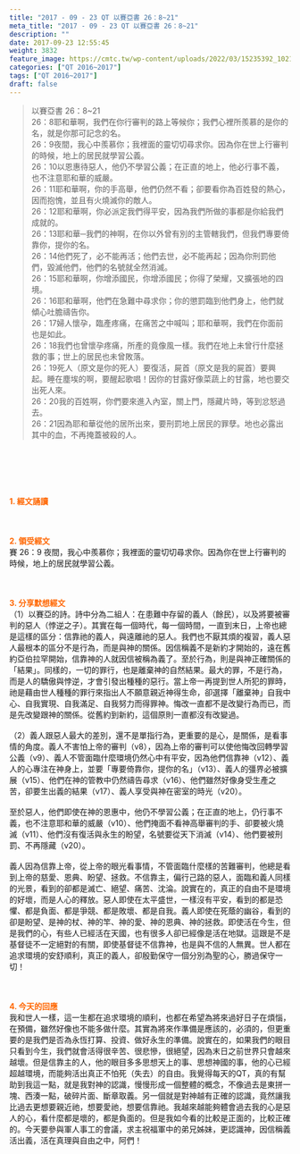 ```yaml
---
title: "2017 - 09 - 23 QT 以賽亞書 26：8~21"
meta_title: "2017 - 09 - 23 QT 以賽亞書 26：8~21"
description: ""
date: 2017-09-23 12:55:45
weight: 3832
feature_image: https://cmtc.tw/wp-content/uploads/2022/03/15235392_10211799862337740_180693556567566654_o-1.webp
categories: ["QT 2016~2017"]
tags: ["QT 2016~2017"]
draft: false
---
```


<blockquote>以賽亞書 26：8~21<br />
26：8耶和華啊，我們在你行審判的路上等候你；我們心裡所羨慕的是你的名，就是你那可記念的名。<br />
26：9夜間，我心中羨慕你；我裡面的靈切切尋求你。因為你在世上行審判的時候，地上的居民就學習公義。<br />
26：10以恩惠待惡人，他仍不學習公義；在正直的地上，他必行事不義，也不注意耶和華的威嚴。<br />
26：11耶和華啊，你的手高舉，他們仍然不看；卻要看你為百姓發的熱心，因而抱愧，並且有火燒滅你的敵人。<br />
26：12耶和華啊，你必派定我們得平安，因為我們所做的事都是你給我們成就的。<br />
26：13耶和華─我們的神啊，在你以外曾有別的主管轄我們，但我們專要倚靠你，提你的名。<br />
26：14他們死了，必不能再活；他們去世，必不能再起；因為你刑罰他們，毀滅他們，他們的名號就全然消滅。<br />
26：15耶和華啊，你增添國民，你增添國民；你得了榮耀，又擴張地的四境。<br />
26：16耶和華啊，他們在急難中尋求你；你的懲罰臨到他們身上，他們就傾心吐膽禱告你。<br />
26：17婦人懷孕，臨產疼痛，在痛苦之中喊叫；耶和華啊，我們在你面前也是如此。<br />
26：18我們也曾懷孕疼痛，所產的竟像風一樣。我們在地上未曾行什麼拯救的事；世上的居民也未曾敗落。<br />
26：19死人（原文是你的死人）要復活，屍首（原文是我的屍首）要興起。睡在塵埃的啊，要醒起歌唱！因你的甘露好像菜蔬上的甘露，地也要交出死人來。<br />
26：20我的百姓啊，你們要來進入內室，關上門，隱藏片時，等到忿怒過去。<br />
26：21因為耶和華從他的居所出來，要刑罰地上居民的罪孽。地也必露出其中的血，不再掩蓋被殺的人。</blockquote><br />
&nbsp;<br />
<br />
&nbsp;<br />
<br />
<span style="color: #ff6600;"><strong>1. </strong><strong>經文誦讀</strong></span><br />
<br />
<span style="color: #ff6600;"><strong> </strong></span><br />
<br />
<span style="color: #ff6600;"><strong>2. </strong><strong>領受經文<br />
</strong></span>賽 26：9 夜間，我心中羨慕你；我裡面的靈切切尋求你。因為你在世上行審判的時候，地上的居民就學習公義。<br />
<br />
&nbsp;<br />
<br />
<span style="color: #ff6600;"><strong>3. 分享默想經文<br />
</strong></span>（1）以賽亞的詩。詩中分為二組人：在患難中存留的義人（餘民），以及將要被審判的惡人（悖逆之子）。其實在每一個時代，每一個時間，一直到末日，上帝也總是這樣的區分：信靠祂的義人，與遠離祂的惡人。我們也不厭其煩的複習，義人惡人最根本的區分不是行為，而是與神的關係。因信稱義不是新約才開始的，遠在舊約亞伯拉罕開始，信靠神的人就因信被稱為義了。至於行為，則是與神正確關係的「結果」。同樣的，一切的罪行，也是離棄神的自然結果。最大的罪，不是行為，而是人的驕傲與悖逆，才會引發出種種的惡行。當上帝一再提到世人所犯的罪時，祂是藉由世人種種的罪行來指出人不願意親近神得生命，卻選擇「離棄神」自我中心、自我實現、自我滿足、自我努力而得罪神。悔改一直都不是改變行為而已，而是先改變跟神的關係。從舊約到新約，這個原則一直都沒有改變過。<br />
<br />
（2）義人跟惡人最大的差別，還不是單指行為，更重要的是心，是關係，是看事情的角度。義人不害怕上帝的審判（v8），因為上帝的審判可以使他悔改回轉學習公義（v9）、義人不管面臨什麼環境仍然心中有平安，因為他們信靠神（v12）、義人的心專注在神身上，並要「專要倚靠你，提你的名」（v13）、義人的彊界必被擴展（v15）、他們在神的管教中仍然禱告尋求（v16）、他們雖然好像身受生產之苦，卻要生出義的結果（v17）、義人享受與神在密室的時光（v20）。<br />
<br />
至於惡人，他們即使在神的恩惠中，他仍不學習公義；在正直的地上，仍行事不義，也不注意耶和華的威嚴（v10）、他們掩面不看神高舉審判的手、卻要被火燒滅（v11）、他們沒有復活與永生的盼望，名號要從天下消滅（v14）、他們要被刑罰、不再隱藏（v20）。<br />
<br />
義人因為信靠上帝，從上帝的眼光看事情，不管面臨什麼樣的苦難審判，他總是看到上帝的慈愛、恩典、盼望、拯救。不信靠主，偏行己路的惡人，面臨和義人同樣的光景，看到的卻都是滅亡、絕望、痛苦、沈淪。說實在的，真正的自由不是環境的好壞，而是人心的釋放。惡人即使在太平盛世，一樣沒有平安，看到的都是恐懼、都是負面、都是爭競、都是敗壞、都是自我。義人即使在死蔭的幽谷，看到的卻是盼望、是神的杖、神的竿、神的愛、神的恩典、神的拯救。即使活在今生，但是我們的心，有些人已經活在天國，也有很多人卻已經像是活在地獄。這跟是不是基督徒不一定絕對的有關，即使基督徒不信靠神，也是與不信的人無異。世人都在追求環境的安舒順利，真正的義人，卻殷勤保守一個分別為聖的心，勝過保守一切！<br />
<br />
&nbsp;<br />
<br />
<span style="color: #ff6600;"><strong>4. 今天的回應<br />
</strong></span>我和世人一樣，這一生都在追求環境的順利，也都在希望為將來過好日子在煩惱，在預備，雖然好像也不能多做什麼。其實為將來作準備是應該的，必須的，但更重要的是我們是否為永恆打算、投資、做好永生的準備。說實在的，如果我們的眼目只看到今生，我們就會活得很辛苦、很悲慘，很絕望，因為末日之前世界只會越來越壞。但是信靠主的人，他的眼目多多思想天上的事、思想神國的事，他的心已經超越環境，而能夠活出真正不怕死（失去）的自由。我覺得每天的QT，真的有幫助到我這一點，就是我對神的認識，慢慢形成一個整體的概念，不像過去是東拼一塊、西湊一點，破碎片面、斷章取義。另一個就是對神越有正確的認識，竟然讓我比過去更想要親近祂，想要愛祂，想要信靠祂。我越來越能夠體會過去我的心是惡人的心，看什麼都是壞的，都是負面的。但是我如今看的比較是正面的，比較正確的。今天要參與軍人事工的會議，求主祝福軍中的弟兄姊妹，更認識神，因信稱義活出義，活在真理與自由之中，阿們！
        